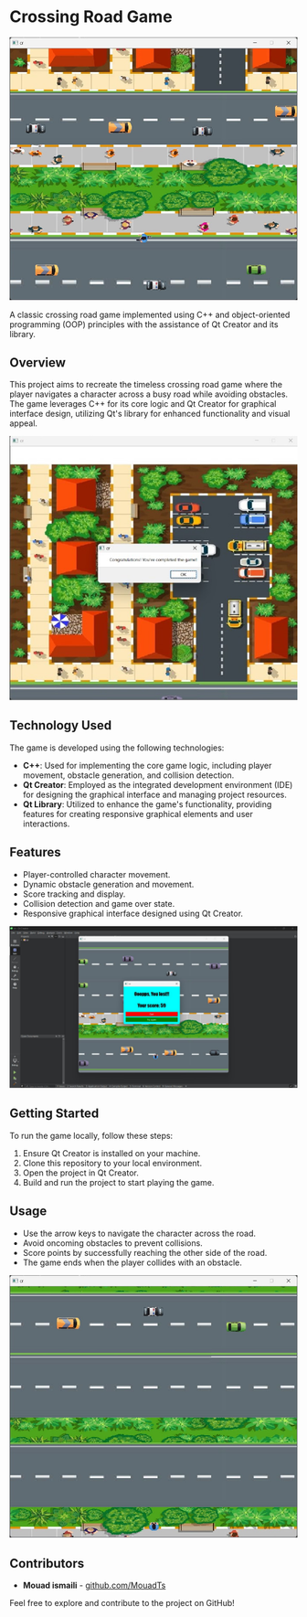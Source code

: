 # Crossing Road Game

![Crossing road images](Crossing_road_game3.jpeg)

A classic crossing road game implemented using C++ and object-oriented programming (OOP) principles with the assistance of Qt Creator and its library.

## Overview

This project aims to recreate the timeless crossing road game where the player navigates a character across a busy road while avoiding obstacles. The game leverages C++ for its core logic and Qt Creator for graphical interface design, utilizing Qt's library for enhanced functionality and visual appeal.

![Crossing road images](Crossing_road_game1.jpeg)

## Technology Used

The game is developed using the following technologies:

- **C++**: Used for implementing the core game logic, including player movement, obstacle generation, and collision detection.
- **Qt Creator**: Employed as the integrated development environment (IDE) for designing the graphical interface and managing project resources.
- **Qt Library**: Utilized to enhance the game's functionality, providing features for creating responsive graphical elements and user interactions.

## Features

- Player-controlled character movement.
- Dynamic obstacle generation and movement.
- Score tracking and display.
- Collision detection and game over state.
- Responsive graphical interface designed using Qt Creator.

![Crossing road images](Crossing_road_game2.jpeg)

## Getting Started

To run the game locally, follow these steps:

1. Ensure Qt Creator is installed on your machine.
2. Clone this repository to your local environment.
3. Open the project in Qt Creator.
4. Build and run the project to start playing the game.

## Usage

- Use the arrow keys to navigate the character across the road.
- Avoid oncoming obstacles to prevent collisions.
- Score points by successfully reaching the other side of the road.
- The game ends when the player collides with an obstacle.

![Crossing road images](Crossing_road_game4.jpeg)

## Contributors

- **Mouad ismaili** - [github.com/MouadTs](https://github.com/MouadTs)

Feel free to explore and contribute to the project on GitHub!
